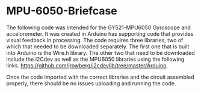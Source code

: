# MPU-6050-Briefcase
The following code was intended for the GY521-MPU6050 Gyroscope and accelorometer. It was created in Arduino has supporting code that
provides visual feedback in processing. The code requires three libraries, two of which that needed to be downloaded separately. The 
first one that is built into Arduino is the Wire.h library. The other two that need to be downloaded include the I2Cdev as well as the 
MPU6050 libraries using the following links. https://github.com/jrowberg/i2cdevlib/tree/master/Arduino.

Once the code imported with the correct libraries and the circuit assembled properly, there should be no issues uploading and running the
code.
